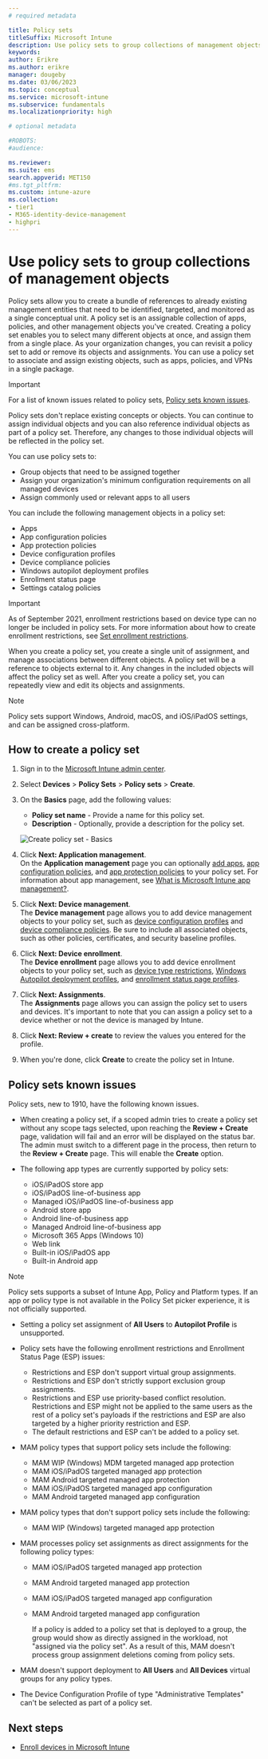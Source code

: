 ```yaml
---
# required metadata

title: Policy sets 
titleSuffix: Microsoft Intune
description: Use policy sets to group collections of management objects in Microsoft Intune.
keywords:
author: Erikre
ms.author: erikre
manager: dougeby
ms.date: 03/06/2023
ms.topic: conceptual
ms.service: microsoft-intune
ms.subservice: fundamentals
ms.localizationpriority: high

# optional metadata

#ROBOTS:
#audience:

ms.reviewer:
ms.suite: ems
search.appverid: MET150
#ms.tgt_pltfrm:
ms.custom: intune-azure
ms.collection:
- tier1
- M365-identity-device-management
- highpri
---
```


# Use policy sets to group collections of management objects

Policy sets allow you to create a bundle of references to already existing management entities that need to be identified, targeted, and monitored as a single conceptual unit. A policy set is an assignable collection of apps, policies, and other management objects you've created. Creating a policy set enables you to select many different objects at once, and assign them from a single place. As your organization changes, you can revisit a policy set to add or remove its objects and assignments. You can use a policy set to associate and assign existing objects, such as apps, policies, and VPNs in a single package. 

> [!IMPORTANT]
> For a list of known issues related to policy sets, [Policy sets known issues](policy-sets.md#policy-sets-known-issues).

Policy sets don't replace existing concepts or objects. You can continue to assign individual objects and you can also reference individual objects as part of a policy set. Therefore, any changes to those individual objects will be reflected in the policy set.​

You can use policy sets to:

- Group objects that need to be assigned together
- Assign your organization's minimum configuration requirements on all managed devices
- Assign commonly used or relevant apps to all users

You can include the following management objects in a policy set:

- Apps
- App configuration policies
- App protection policies
- Device configuration profiles
- Device compliance policies
- Windows autopilot deployment profiles
- Enrollment status page
- Settings catalog policies

> [!IMPORTANT]
> As of September 2021, enrollment restrictions based on device type can no longer be included in policy sets. For more information about how to create enrollment restrictions, see [Set enrollment restrictions](../enrollment/enrollment-restrictions-set.md).  

When you create a policy set, you create a single unit of assignment, and manage associations between different objects. A policy set will be a reference to objects external to it. Any changes in the included objects will affect the policy set as well. After you create a policy set, you can repeatedly view and edit its objects and assignments. 

> [!NOTE]
> Policy sets support Windows, Android, macOS, and iOS/iPadOS settings, and can be assigned cross-platform.

## How to create a policy set

1. Sign in to the [Microsoft Intune admin center](https://go.microsoft.com/fwlink/?linkid=2109431).
2. Select **Devices** > **Policy Sets** > **Policy sets** > **Create**.
3. On the **Basics** page, add the following values:
    - **Policy set name** - Provide a name for this policy set.
    - **Description** - Optionally, provide a description for the policy set.
   <p>
      <img alt="Create policy set - Basics" src="./media/policy-sets/policy-sets-01.png">

4. Click **Next: Application management**.<br>
   On the **Application management** page you can optionally [add apps](../apps/apps-add.md), [app configuration policies](../apps/app-configuration-policies-overview.md), and [app protection policies](../apps/app-protection-policy.md) to your policy set. For information about app management, see [What is Microsoft Intune app management?](../apps/app-management.md).
5. Click **Next: Device management**.<br>
   The **Device management** page allows you to add device management objects to your policy set, such as [device configuration profiles](../configuration/device-profiles.md) and [device compliance policies](../protect/device-compliance-get-started.md). Be sure to include all associated objects, such as other policies, certificates, and security baseline profiles.
6. Click **Next: Device enrollment**.<br>
   The **Device enrollment** page allows you to add device enrollment objects to your policy set, such as [device type restrictions](../enrollment/enrollment-restrictions-set.md), [Windows Autopilot deployment profiles](/autopilot/enrollment-autopilot), and [enrollment status page profiles](../enrollment/windows-enrollment-status.md).
7. Click **Next: Assignments**.<br>
   The **Assignments** page allows you can assign the policy set to users and devices. It's important to note that you can assign a policy set to a device whether or not the device is managed by Intune.
8. Click **Next: Review + create** to review the values you entered for the profile.
9. When you're done, click **Create** to create the policy set in Intune.

## Policy sets known issues

Policy sets, new to 1910, have the following known issues.

- When creating a policy set, if a scoped admin tries to create a policy set without any scope tags selected, upon reaching the **Review + Create** page, validation will fail and an error will be displayed on the status bar. The admin must switch to a different page in the process, then return to the **Review + Create** page. This will enable the **Create** option.  

- The following app types are currently supported by policy sets:
  - iOS/iPadOS store app
  - iOS/iPadOS line-of-business app
  - Managed iOS/iPadOS line-of-business app
  - Android store app
  - Android line-of-business app
  - Managed Android line-of-business app
  - Microsoft 365 Apps (Windows 10)
  - Web link
  - Built-in iOS/iPadOS app
  - Built-in Android app
    
> [!NOTE]
> Policy sets supports a  subset of Intune App, Policy and Platform types. If an app or policy type is not available in the Policy Set picker experience, it is not officially supported.

- Setting a policy set assignment of **All Users** to **Autopilot Profile** is unsupported.

- Policy sets have the following enrollment restrictions and Enrollment Status Page (ESP) issues:
  - Restrictions and ESP don't support virtual group assignments.
  - Restrictions and ESP don't strictly support exclusion group assignments. 
  - Restrictions and ESP use priority-based conflict resolution. Restrictions and ESP might not be applied to the same users as the rest of a policy set's payloads if the restrictions and ESP are also targeted by a higher priority restriction and ESP.  
  - The default restrictions and ESP can't be added to a policy set.  

- MAM policy types that support policy sets include the following: 
  - MAM WIP (Windows) MDM targeted managed app protection 
  - MAM iOS/iPadOS targeted managed app protection
  - MAM Android targeted managed app protection
  - MAM iOS/iPadOS targeted managed app configuration
  - MAM Android targeted managed app configuration

- MAM policy types that don't support policy sets include the following: 
  - MAM WIP (Windows) targeted managed app protection

- MAM processes policy set assignments as direct assignments for the following policy types:
  - MAM iOS/iPadOS targeted managed app protection
  - MAM Android targeted managed app protection
  - MAM iOS/iPadOS targeted managed app configuration
  - MAM Android targeted managed app configuration

    If a policy is added to a policy set that is deployed to a group, the group would show as directly assigned in the workload, not "assigned via the policy set". As a result of this, MAM doesn't process group assignment deletions coming from policy sets.

- MAM doesn't support deployment to **All Users** and **All Devices** virtual groups for any policy types.
- The Device Configuration Profile of type "Administrative Templates" can't be selected as part of a policy set.

## Next steps

- [Enroll devices in Microsoft Intune](../enrollment/index.yml)
